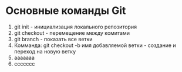 # **Основные команды Git**
1. git init - инициализация локального репозитория
2. git checkout - перемещение между комитами
3. git branch - показать все ветки
4. Комманда: git checkout -b имя добавляемой ветки - создание и переход на новую ветку
5. aaaaaaa
6. ccccccc